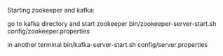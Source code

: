 Starting zookeeper and kafka:

go to kafka directory and start zookeeper
bin/zookeeper-server-start.sh config/zookeeper.properties

in another terminal
bin/kafka-server-start.sh config/server.properties
